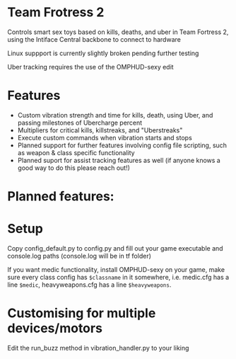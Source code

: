# Team Frotress 2

Controls smart sex toys based on kills, deaths, and uber in Team Fortress 2, using the Intiface Central backbone to connect to hardware

Linux suppport is currently slightly broken pending further testing

Uber tracking requires the use of the OMPHUD-sexy edit

# Features
- Custom vibration strength and time for kills, death, using Uber, and passing milestones of Ubercharge percent
- Multipliers for critical kills, killstreaks, and "Uberstreaks"
- Execute custom commands when vibration starts and stops
- Planned support for further features involving config file scripting, such as weapon & class specific functionality
- Planned suport for assist tracking features as well (if anyone knows a good way to do this please reach out!)

# Planned features:
# Setup

Copy config_default.py to config.py and fill out your game executable and console.log paths (console.log will be in tf
folder)

If you want medic functionality, install OMPHUD-sexy on your game, make sure every class config has `$classname` in it somewhere, i.e. medic.cfg has a
line `$medic`, heavyweapons.cfg has a line `$heavyweapons`. 

# Customising for multiple devices/motors

Edit the run_buzz method in vibration_handler.py to your liking


